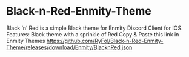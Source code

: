 # Black-n-Red-Enmity-Theme
Black ‘n’ Red is a simple Black theme for Enmity Discord Client for IOS.  Features: Black theme with a sprinkle of Red  Copy &amp; Paste this link in Enmity Themes https://github.com/RyFol/Black-n-Red-Enmity-Theme/releases/download/Enmity/BlacknRed.json
